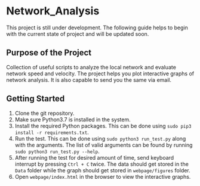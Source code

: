 # Network_Analysis
This project is still under development. The following guide helps to begin with the current state of project and will be updated soon.

## Purpose of the Project
Collection of useful scripts to analyze the local network and evaluate network speed and velocity. The project helps you plot interactive graphs of network analysis. It is also capable to send you the same via email.

## Getting Started
1. Clone the git repository.
2. Make sure Python3.7 is installed in the system.
3. Install the required Python packages. This can be done using `sudo pip3 install -r requirements.txt`.
4. Run the test. This can be done using `sudo python3 run_test.py` along with the arguments. The list of valid arguments can be found by running `sudo python3 run_test.py --help`.
5. After running the test for desired amount of time, send keyboard interrupt by pressing `Ctrl + C` twice. The data should get stored in the `Data` folder while  the graph should get stored in `webpage/figures` folder.
6. Open `webpage/index.html` in the browser to view the interactive graphs.
